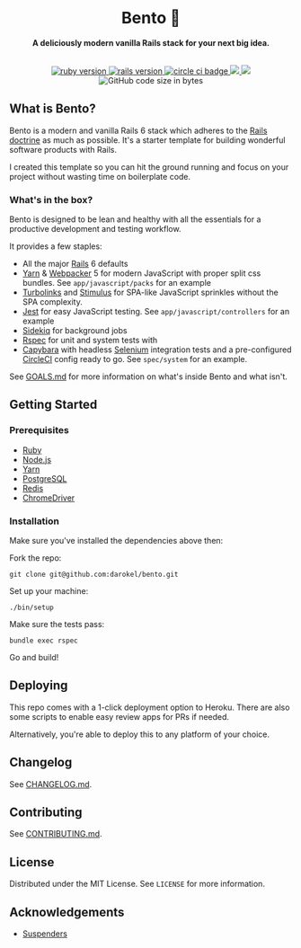<div align="center">
  <br>
  <h1>Bento 🍱</h1>
  <strong>A deliciously modern vanilla Rails stack for your next big idea.</strong>
</div>

<br>

<p align="center">
  <a href="https://www.ruby-lang.org/en/">
    <img src="https://img.shields.io/badge/Ruby-v2.7.1-green.svg" alt="ruby version">
  </a>
  <a href="http://rubyonrails.org/">
    <img src="https://img.shields.io/badge/Rails-v6.0.3-brightgreen.svg" alt="rails version">
  </a>
  <a href="https://circleci.com/gh/darokel/bento">
    <img src="https://circleci.com/gh/darokel/bento.svg?style=svg" alt="circle ci badge">
  </a>
  <a href="https://codeclimate.com/github/darokel/bento/maintainability">
    <img src="https://api.codeclimate.com/v1/badges/f6ac1aa0621397643eb2/maintainability" />
  </a>
  <a href="https://codeclimate.com/github/darokel/bento/test_coverage">
    <img src="https://api.codeclimate.com/v1/badges/f6ac1aa0621397643eb2/test_coverage" />
  </a>
  <img src="https://img.shields.io/github/languages/code-size/darokel/bento" alt="GitHub code size in bytes">
</p>

## What is Bento?

Bento is a modern and vanilla Rails 6 stack which adheres to the [Rails doctrine](https://rubyonrails.org/doctrine/) as much as possible. It's a starter template for building wonderful software products with Rails.

I created this template so you can hit the ground running and focus on your project without wasting time on boilerplate code.

### What's in the box?

Bento is designed to be lean and healthy with all the essentials for a productive development and testing workflow.

It provides a few staples:

- All the major [Rails](https://rubyonrails.org/) 6 defaults
- [Yarn](https://yarnpkg.com/) & [Webpacker](https://github.com/rails/webpacker) 5 for modern JavaScript with proper split css bundles. See `app/javascript/packs` for an example
- [Turbolinks](https://github.com/turbolinks/turbolinks) and [Stimulus](https://stimulusjs.org/) for SPA-like JavaScript sprinkles without the SPA complexity.
- [Jest](https://jestjs.io/) for easy JavaScript testing. See `app/javascript/controllers` for an example
- [Sidekiq](https://sidekiq.org/) for background jobs
- [Rspec](https://rspec.info/) for unit and system tests with 
- [Capybara](https://github.com/teamcapybara/capybara) with headless [Selenium](https://www.selenium.dev/documentation/en/) integration tests and a pre-configured [CircleCI](https://circleci.com/) config ready to go. See `spec/system` for an example. 

See [GOALS.md](GOALS.md) for more information on what's inside Bento and what isn't.

## Getting Started

### Prerequisites

- [Ruby](https://www.ruby-lang.org/en/)
- [Node.js](https://nodejs.org/en/)
- [Yarn](https://yarnpkg.com/)
- [PostgreSQL](https://www.postgresql.org/)
- [Redis](https://redis.io/)
- [ChromeDriver](https://chromedriver.chromium.org/)

### Installation

Make sure you've installed the dependencies above then:

Fork the repo:

    git clone git@github.com:darokel/bento.git

Set up your machine:

    ./bin/setup

Make sure the tests pass:

    bundle exec rspec

Go and build!

## Deploying

This repo comes with a 1-click deployment option to Heroku. There are also some scripts to enable easy review apps for PRs if needed. 

Alternatively, you're able to deploy this to any platform of your choice. 

## Changelog

See [CHANGELOG.md](CHANGELOG.md).

## Contributing

See [CONTRIBUTING.md](CONTRIBUTING.md).

## License

Distributed under the MIT License. See `LICENSE` for more information.

<!-- ACKNOWLEDGEMENTS -->
## Acknowledgements

* [Suspenders](https://github.com/thoughtbot/suspenders)